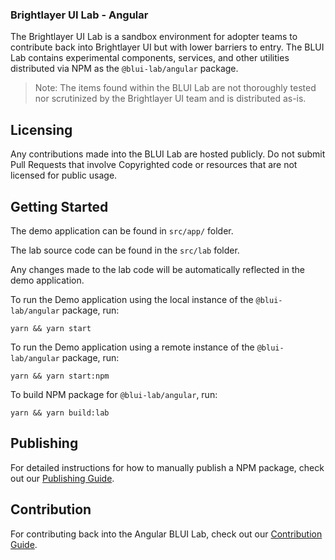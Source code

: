### Brightlayer UI Lab - Angular

The Brightlayer UI Lab is a sandbox environment for adopter teams to contribute back into Brightlayer UI but with lower barriers to entry. The BLUI Lab contains experimental components, services, and other utilities distributed via NPM as the `@blui-lab/angular` package.

> Note: The items found within the BLUI Lab are not thoroughly tested nor scrutinized by the Brightlayer UI team and is distributed as-is.

## Licensing

Any contributions made into the BLUI Lab are hosted publicly. Do not submit Pull Requests that involve Copyrighted code or resources that are not licensed for public usage. 


## Getting Started

The demo application can be found in `src/app/` folder.

The lab source code can be found in the `src/lab` folder.

Any changes made to the lab code will be automatically reflected in the demo application.

To run the Demo application using the local instance of the `@blui-lab/angular` package, run: 

```yarn && yarn start```

To run the Demo application using a remote instance of the `@blui-lab/angular` package, run:

```yarn && yarn start:npm```

To build NPM package for `@blui-lab/angular`, run: 

```yarn && yarn build:lab```


## Publishing

For detailed instructions for how to manually publish a NPM package, check out our [Publishing Guide](./PUBLISHING.md).

## Contribution

For contributing back into the Angular BLUI Lab, check out our [Contribution Guide](./CONTRIBUTING.md). 

